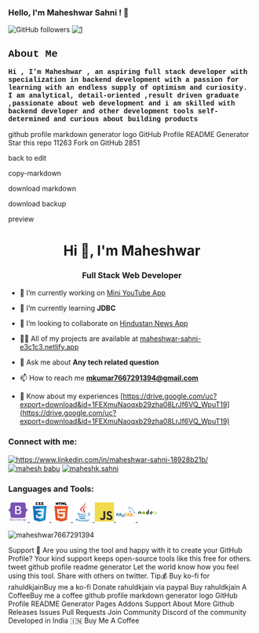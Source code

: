 ###   Hello, I'm Maheshwar Sahni !  👋
<img alt="GitHub followers" src="https://img.shields.io/github/followers/maheshwar7667291394?style=social">
<a href="https://imgbb.com/"><img src="https://i.ibb.co/hH9fjjq/1.jpg" alt="1" border="0" height="150px" width="700px"></a>



 <h2 style="font-family: 'Courier New', Courier, monospace;">About Me</h2>
 <p style="font-family: 'Courier New', Courier, monospace; font-weight:bold">Hi , I’m Maheshwar , an aspiring full stack developer with specialization in backend development with a passion for learning with an endless supply of optimism and curiosity.    I am analytical, detail-oriented ,result driven graduate ,passionate about web development and i am skilled with backend developer and other development tools self-determined and curious about building products
</p>


github profile markdown generator logo
GitHub Profile README Generator
Star this repo
11263
Fork on GitHub
2851

back to edit

copy-markdown

download markdown

download backup

preview
<h1 align="center">Hi 👋, I'm Maheshwar</h1>
<h3 align="center">Full Stack Web Developer</h3>

- 🔭 I’m currently working on [Mini YouTube App](https://wonderful-jelly-712b86.netlify.app/)

- 🌱 I’m currently learning **JDBC**

- 👯 I’m looking to collaborate on [Hindustan News App](https://jolly-starburst-bad35e.netlify.app/)

- 👨‍💻 All of my projects are available at [maheshwar-sahni-e3c1c3.netlify.app](maheshwar-sahni-e3c1c3.netlify.app)

- 💬 Ask me about **Any tech related question**

- 📫 How to reach me **mkumar7667291394@gmail.com**

- 📄 Know about my experiences [https://drive.google.com/uc?export=download&id=1FEXmuNaoqxb29zha08LrJf6VQ_WpuT19](https://drive.google.com/uc?export=download&id=1FEXmuNaoqxb29zha08LrJf6VQ_WpuT19)

<h3 align="left">Connect with me:</h3>
<p align="left">
<a href="https://linkedin.com/in/https://www.linkedin.com/in/maheshwar-sahni-18928b21b/" target="blank"><img align="center" src="https://raw.githubusercontent.com/rahuldkjain/github-profile-readme-generator/master/src/images/icons/Social/linked-in-alt.svg" alt="https://www.linkedin.com/in/maheshwar-sahni-18928b21b/" height="30" width="40" /></a>
<a href="https://fb.com/mahesh babu" target="blank"><img align="center" src="https://raw.githubusercontent.com/rahuldkjain/github-profile-readme-generator/master/src/images/icons/Social/facebook.svg" alt="mahesh babu" height="30" width="40" /></a>
<a href="https://instagram.com/maheshk.sahni" target="blank"><img align="center" src="https://raw.githubusercontent.com/rahuldkjain/github-profile-readme-generator/master/src/images/icons/Social/instagram.svg" alt="maheshk.sahni" height="30" width="40" /></a>
</p>

<h3 align="left">Languages and Tools:</h3>
<p align="left"> <a href="https://getbootstrap.com" target="_blank" rel="noreferrer"> <img src="https://raw.githubusercontent.com/devicons/devicon/master/icons/bootstrap/bootstrap-plain-wordmark.svg" alt="bootstrap" width="40" height="40"/> </a> <a href="https://www.w3schools.com/css/" target="_blank" rel="noreferrer"> <img src="https://raw.githubusercontent.com/devicons/devicon/master/icons/css3/css3-original-wordmark.svg" alt="css3" width="40" height="40"/> </a> <a href="https://www.w3.org/html/" target="_blank" rel="noreferrer"> <img src="https://raw.githubusercontent.com/devicons/devicon/master/icons/html5/html5-original-wordmark.svg" alt="html5" width="40" height="40"/> </a> <a href="https://www.java.com" target="_blank" rel="noreferrer"> <img src="https://raw.githubusercontent.com/devicons/devicon/master/icons/java/java-original.svg" alt="java" width="40" height="40"/> </a> <a href="https://developer.mozilla.org/en-US/docs/Web/JavaScript" target="_blank" rel="noreferrer"> <img src="https://raw.githubusercontent.com/devicons/devicon/master/icons/javascript/javascript-original.svg" alt="javascript" width="40" height="40"/> </a> <a href="https://www.mysql.com/" target="_blank" rel="noreferrer"> <img src="https://raw.githubusercontent.com/devicons/devicon/master/icons/mysql/mysql-original-wordmark.svg" alt="mysql" width="40" height="40"/> </a> <a href="https://nodejs.org" target="_blank" rel="noreferrer"> <img src="https://raw.githubusercontent.com/devicons/devicon/master/icons/nodejs/nodejs-original-wordmark.svg" alt="nodejs" width="40" height="40"/> </a> </p>

<p><img align="center" src="https://github-readme-stats.vercel.app/api/top-langs?username=maheshwar7667291394&show_icons=true&locale=en&layout=compact" alt="maheshwar7667291394" /></p>

Support 🙏
Are you using the tool and happy with it to create your GitHub Profile?
Your kind support keeps open-source tools like this free for others.
tweet github profile readme generator
Let the world know how you feel using this tool. Share with others on twitter.
Tip💰
Buy ko-fi for rahuldkjainBuy me a ko-fi
Donate rahuldkjain via paypal
Buy rahuldkjain A CoffeeBuy me a coffee
github profile markdown generator logo
GitHub Profile README Generator
Pages
Addons
Support
About
More
Github
Releases
Issues
Pull Requests
Join Community
Discord of the community
Developed in India 🇮🇳
Buy Me A Coffee
